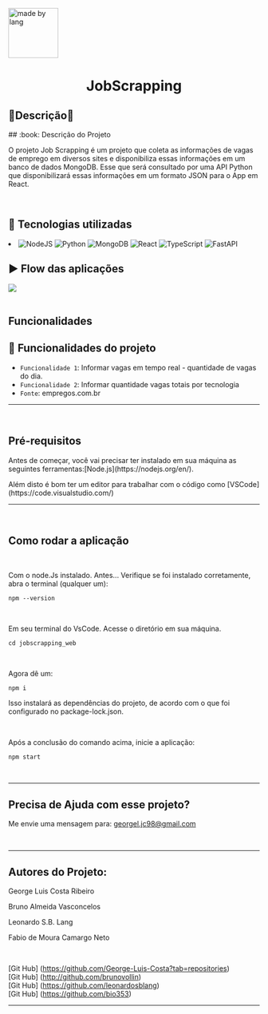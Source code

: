 <img src="https://user-images.githubusercontent.com/61352086/194158541-07e551e3-8fd1-4289-b16f-eebf5afb3fad.png" alt="made by lang" 
style="width: 100px; height: 100px;"/>

<h1 align="center">JobScrapping</h1>

<h2 align="left">🚀Descrição🚀</h2>
## :book: Descrição do Projeto 
<p>O projeto Job Scrapping é um projeto que coleta as informações de vagas de emprego em diversos sites e disponibiliza essas informações em um banco de dados MongoDB. Esse que será consultado por uma API Python que disponibilizará essas informações em um formato JSON para o App em React.</p>
<br>

## 🚀 Tecnologias utilizadas
<li>
<img src="https://img.shields.io/badge/Node.js-43853D?style=for-the-badge&logo=node.js&logoColor=white" alt="NodeJS" />
<img src="https://img.shields.io/badge/Python-14354C?style=for-the-badge&logo=python&logoColor=white" alt="Python" />
<!-- Mogo db -->
<img src="https://img.shields.io/badge/MongoDB-4EA94B?style=for-the-badge&logo=mongodb&logoColor=white" alt="MongoDB" />
<!-- React Native -->
<img src="https://img.shields.io/badge/React-20232A?style=for-the-badge&logo=react&logoColor=61DAFB" alt="React" />
<!-- TypesCript -->
<img src="https://img.shields.io/badge/TypeScript-007ACC?style=for-the-badge&logo=typescript&logoColor=white" alt="TypeScript" />
<!-- Fast api -->
<img src="https://img.shields.io/badge/FastAPI-109989?style=for-the-badge&logo=fastapi&logoColor=white" alt="FastAPI" />

## :arrow_forward: Flow das aplicações 
<img src="https://media.discordapp.net/attachments/1024678433722208351/1024700658017894470/Diagrama_sem_nome.draddewdewddwio.jpg" />
</li>

<br>

<h2 align="left">Funcionalidades</h2>

## :hammer: Funcionalidades do projeto

- `Funcionalidade 1`: Informar vagas em tempo real - quantidade de vagas do dia.
- `Funcionalidade 2`: Informar quantidade vagas totais por tecnologia
- `Fonte`: empregos.com.br

<hr>
<br>

## Pré-requisitos

<p>Antes de começar, você vai precisar ter instalado em sua máquina as seguintes ferramentas:[Node.js](https://nodejs.org/en/).</p>
<p>Além disto é bom ter um editor para trabalhar com o código como [VSCode](https://code.visualstudio.com/)</p>

<hr>
<br>

## Como rodar a aplicação

<br>

Com o node.Js instalado.
Antes... Verifique se foi instalado corretamente, abra o terminal (qualquer um):
```
npm --version
```

<br>

Em seu terminal do VsCode. Acesse o diretório em sua máquina.
```
cd jobscrapping_web
```

<br>

Agora dê um:
```
npm i
```
Isso instalará as dependências do projeto, de acordo com o que foi configurado no package-lock.json.

<br>

Após a conclusão do comando acima, inicie a aplicação:
```
npm start
```

<br>
<hr>

## Precisa de Ajuda com esse projeto? 

Me envie uma mensagem para: georgel.jc98@gmail.com

<br>
<hr>

## Autores do Projeto:
<p>George Luis Costa Ribeiro</p>
<p>Bruno Almeida Vasconcelos</p>
<p>Leonardo S.B. Lang<p>
<p>Fabio de Moura Camargo Neto</p>

<br>

[Git Hub] (https://github.com/George-Luis-Costa?tab=repositories)
<br>
[Git Hub] (http://github.com/brunovollin)
<br>
[Git Hub] (https://github.com/leonardosblang)
<br>
[Git Hub] (https://github.com/bio353)

<hr>





